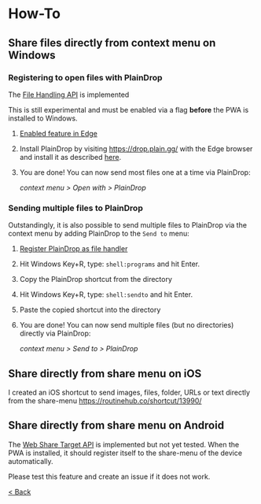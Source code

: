 # How-To
## Share files directly from context menu on Windows
### Registering to open files with PlainDrop
The [File Handling API](https://learn.microsoft.com/en-us/microsoft-edge/progressive-web-apps-chromium/how-to/handle-files) is implemented

This is still experimental and must be enabled via a flag **before** the PWA is installed to Windows.
1. [Enabled feature in Edge](https://learn.microsoft.com/en-us/microsoft-edge/progressive-web-apps-chromium/how-to/handle-files#enable-the-file-handling-api)
2. Install PlainDrop by visiting https://drop.plain.gg/ with the Edge browser and install it as described [here](faq.md#help--i-cant-install-the-pwa-).
3. You are done! You can now send most files one at a time via PlainDrop:
   
   _context menu > Open with > PlainDrop_

[//]: # (Todo: add screenshots)

### Sending multiple files to PlainDrop
Outstandingly, it is also possible to send multiple files to PlainDrop via the context menu by adding PlainDrop to the `Send to` menu:
1. [Register PlainDrop as file handler](#registering-to-open-files-with-PlainDrop) 
2. Hit Windows Key+R, type: `shell:programs` and hit Enter.
3. Copy the PlainDrop shortcut from the directory
4. Hit Windows Key+R, type: `shell:sendto` and hit Enter.
5. Paste the copied shortcut into the directory
6. You are done! You can now send multiple files (but no directories) directly via PlainDrop:
   
   _context menu > Send to > PlainDrop_

[//]: # (Todo: add screenshots)

## Share directly from share menu on iOS
I created an iOS shortcut to send images, files, folder, URLs or text directly from the share-menu 
https://routinehub.co/shortcut/13990/

[//]: # (Todo: add doku with screenshots)


## Share directly from share menu on Android
The [Web Share Target API](https://developer.mozilla.org/en-US/docs/Web/Manifest/share_target) is implemented but not yet tested.
When the PWA is installed, it should register itself to the share-menu of the device automatically.

Please test this feature and create an issue if it does not work.

[< Back](/README.md)

